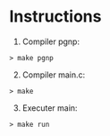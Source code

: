 # Instructions

1) Compiler pgnp:

`> make pgnp`

2) Compiler main.c:

`> make`

3) Executer main:

`> make run`